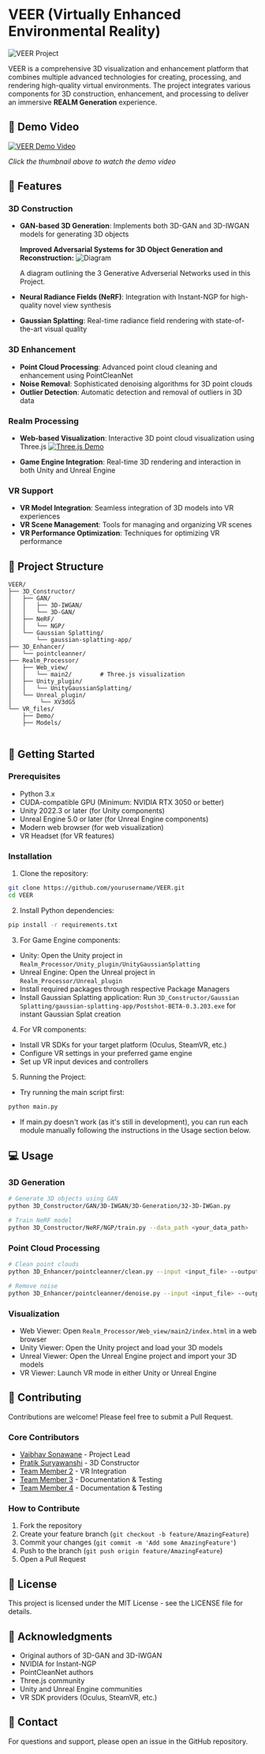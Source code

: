 # VEER (Virtually Enhanced Environmental Reality)

![VEER Project](VR_files/Demo/name.png)

VEER is a comprehensive 3D visualization and enhancement platform that combines multiple advanced technologies for creating, processing, and rendering high-quality virtual environments. The project integrates various components for 3D construction, enhancement, and processing to deliver an immersive **REALM Generation** experience.

## 🎥 Demo Video

[![VEER Demo Video](https://img.youtube.com/vi/tIE7262vqmc/0.jpg)](https://youtu.be/tIE7262vqmc)

*Click the thumbnail above to watch the demo video*

## 🌟 Features

### 3D Construction
- **GAN-based 3D Generation**: Implements both 3D-GAN and 3D-IWGAN models for generating 3D objects

  **Improved Adversarial Systems for 3D Object Generation and Reconstruction:**
  ![Diagram](VR_files/Demo/g2.png?raw=true "Title")
  
  A diagram outlining the 3 Generative Adverserial Networks used in this Project.
- **Neural Radiance Fields (NeRF)**: Integration with Instant-NGP for high-quality novel view synthesis
- **Gaussian Splatting**: Real-time radiance field rendering with state-of-the-art visual quality

### 3D Enhancement
- **Point Cloud Processing**: Advanced point cloud cleaning and enhancement using PointCleanNet
- **Noise Removal**: Sophisticated denoising algorithms for 3D point clouds
- **Outlier Detection**: Automatic detection and removal of outliers in 3D data

### Realm Processing
- **Web-based Visualization**: Interactive 3D point cloud visualization using Three.js
  [![Three.js Demo](https://img.youtube.com/vi/g743dodB_Kg/0.jpg)](https://youtu.be/g743dodB_Kg)

- **Game Engine Integration**: Real-time 3D rendering and interaction in both Unity and Unreal Engine

### VR Support
- **VR Model Integration**: Seamless integration of 3D models into VR experiences
- **VR Scene Management**: Tools for managing and organizing VR scenes
- **VR Performance Optimization**: Techniques for optimizing VR performance

## 📁 Project Structure

```
VEER/
├── 3D_Constructor/         
│   ├── GAN/              
│   │   ├── 3D-IWGAN/     
│   │   └── 3D-GAN/       
│   ├── NeRF/              
│   │   └── NGP/          
│   └── Gaussian Splatting/ 
│       └── gaussian-splatting-app/ 
├── 3D_Enhancer/           
│   └── pointcleanner/     
├── Realm_Processor/      
│   ├── Web_view/          
│   │   └── main2/        # Three.js visualization
│   ├── Unity_plugin/      
│   │   └── UnityGaussianSplatting/
│   └── Unreal_plugin/ 
│        └── XV3dGS   
└── VR_files/             
    ├── Demo/             
    ├── Models/           


```

## 🚀 Getting Started

### Prerequisites
- Python 3.x
- CUDA-compatible GPU (Minimum: NVIDIA RTX 3050 or better)
- Unity 2022.3 or later (for Unity components)
- Unreal Engine 5.0 or later (for Unreal Engine components)
- Modern web browser (for web visualization)
- VR Headset (for VR features)

### Installation

1. Clone the repository:
```bash
git clone https://github.com/yourusername/VEER.git
cd VEER
```

2. Install Python dependencies:
```bash
pip install -r requirements.txt
```

3. For Game Engine components:
- Unity: Open the Unity project in `Realm_Processor/Unity_plugin/UnityGaussianSplatting`
- Unreal Engine: Open the Unreal project in `Realm_Processor/Unreal_plugin`
- Install required packages through respective Package Managers
- Install Gaussian Splatting application: Run `3D_Constructor/Gaussian Splatting/gaussian-splatting-app/Postshot-BETA-0.3.203.exe` for instant Gaussian Splat creation

4. For VR components:
- Install VR SDKs for your target platform (Oculus, SteamVR, etc.)
- Configure VR settings in your preferred game engine
- Set up VR input devices and controllers

5. Running the Project:
- Try running the main script first:
```bash
python main.py
```
- If main.py doesn't work (as it's still in development), you can run each module manually following the instructions in the Usage section below.

## 💻 Usage

### 3D Generation
```bash
# Generate 3D objects using GAN
python 3D_Constructor/GAN/3D-IWGAN/3D-Generation/32-3D-IWGan.py

# Train NeRF model
python 3D_Constructor/NeRF/NGP/train.py --data_path <your_data_path>
```

### Point Cloud Processing
```bash
# Clean point clouds
python 3D_Enhancer/pointcleanner/clean.py --input <input_file> --output <output_file>

# Remove noise
python 3D_Enhancer/pointcleanner/denoise.py --input <input_file> --output <output_file>
```

### Visualization
- Web Viewer: Open `Realm_Processor/Web_view/main2/index.html` in a web browser
- Unity Viewer: Open the Unity project and load your 3D models
- Unreal Viewer: Open the Unreal Engine project and import your 3D models
- VR Viewer: Launch VR mode in either Unity or Unreal Engine

## 🤝 Contributing

Contributions are welcome! Please feel free to submit a Pull Request.

### Core Contributors
- [Vaibhav Sonawane](https://github.com/yourusername) - Project Lead
- [Pratik Suryawanshi](https://github.com/suryawanshipratik003) - 3D Constructor
- [Team Member 2](https://github.com/teammember2) - VR Integration
- [Team Member 3](https://github.com/teammember3) - Documentation & Testing
- [Team Member 4](https://github.com/teammember4) - Documentation & Testing


### How to Contribute
1. Fork the repository
2. Create your feature branch (`git checkout -b feature/AmazingFeature`)
3. Commit your changes (`git commit -m 'Add some AmazingFeature'`)
4. Push to the branch (`git push origin feature/AmazingFeature`)
5. Open a Pull Request

## 📝 License

This project is licensed under the MIT License - see the LICENSE file for details.

## 🙏 Acknowledgments

- Original authors of 3D-GAN and 3D-IWGAN
- NVIDIA for Instant-NGP
- PointCleanNet authors
- Three.js community
- Unity and Unreal Engine communities
- VR SDK providers (Oculus, SteamVR, etc.)

## 📧 Contact

For questions and support, please open an issue in the GitHub repository.
